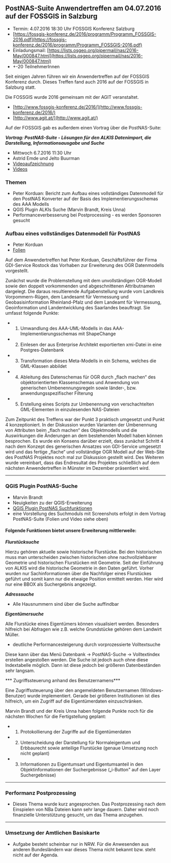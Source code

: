 ## PostNAS-Suite Anwendertreffen am 04.07.2016 auf der FOSSGIS in Salzburg


- Termin: 4.07.2016 18:30 Uhr FOSSGIS Konferenz Salzburg
- [https://fossgis-konferenz.de/2016/programm/Programm_FOSSGIS-2016.pdf](https://fossgis-konferenz.de/2016/programm/Programm_FOSSGIS-2016.pdf)
- Einladungsmail: [https://lists.osgeo.org/pipermail/nas/2016-May/000847.html](https://lists.osgeo.org/pipermail/nas/2016-May/000847.html)
- +-20 TeilnehmerInnen

Seit einigen Jahren führen wir ein Anwendertreffen auf der FOSSGIS Konferenz durch. Dieses Treffen fand auch 2016 auf der FOSSGIS in Salzburg statt. 

Die FOSSGIS wurde 2016 gemeinsam mit der AGIT veranstaltet.
 - [http://www.fossgis-konferenz.de/2016/](http://www.fossgis-konferenz.de/2016/)
 - [http://www.agit.at/](http://www.agit.at/)

Auf der FOSSGIS gab es außerdem einen Vortrag über die PostNAS-Suite:

***Vortrag: PostNAS-Suite - Lösungen für den ALKIS Datenimport, die Darstellung, Informationsausgabe und Suche***
 - Mittwoch 6.7.2016 11:30 Uhr
 - Astrid Emde und Jelto Buurman
 - [Videoaufzeichnung](https://www.youtube.com/watch?v=hQGiUbHmCwA)
 - [Videos](https://www.fossgis-konferenz.de/2016/videos/)
 


### Themen 
- Peter Korduan: Bericht zum Aufbau eines vollständiges Datenmodell für den PostNAS Konverter auf der Basis des Implementierungsschemas des AAA Modells
- QGIS Plugin ALKIs Suche (Marvin Brandt, Kreis Unna)
- Performanceverbesserung bei Postprocessing - es werden Sponsoren gesucht


###  Aufbau eines vollständiges Datenmodell für PostNAS 
- Peter Korduan
- [Folien](https://trac.wheregroup.com/PostNAS/export/371/trunk/anwendertreffen/Korduan_Projektstand_PostNAS-Erweiterung_2016-07-04.pdf)

Auf dem Anwendertreffen hat Peter Korduan, Geschäftsführer der Firma GDI-Service Rostock das Vorhaben zur Erweiterung des OGR Datenmodells vorgestellt.

Zunächst wurde die Problemstellung mit dem unvollständigen OGR-Modell sowie den doppelt vorkommenden und abgeschnittenen Attributnamen dargelegt. Die daraus resultierende Aufgabenstellung wurde vom Landkreis Vorpommern-Rügen, dem Landesamt für Vermessung und Geobasisinformation Rheinland-Pfalz und dem Landeamt für Vermessung, Geoinformation und Landentwicklung des Saarlandes beauftragt. Sie umfasst folgende Punkte:

- 1. Umwandlung des AAA-UML-Modells in das AAA-Implementierungsschemas mit ShapeChange
- 2. Einlesen der aus Enterprise Architekt exportierten xmi-Datei in eine Postgres-Datenbank
- 3. Transformation dieses Meta-Modells in ein Schema, welches die GML-Klassen abbildet
- 4. Ableitung des Datenschemas für OGR durch „flach machen“ des objektorientierten Klassenschemas und Anwendung von generischen Umbenennungsregeln sowie länder-, bzw. anwendungsspezifischer Filterung
- 5. Erstellung eines Scripts zur Umbenennung von verschachtelten GML-Elementen in einzulesenden NAS-Dateien

Zum Zeitpunkt des Treffens war der Punkt 3 praktisch umgesetzt und Punkt 4 konzeptioniert. In der Diskussion wurden Varianten der Umbenennung von Attributen beim „flach machen“ des Objektmodells und die Auswirkungen die Änderungen an dem bestehenden Modell haben können besprochen. Es wurde ein Konsens darüber erzielt, dass zunächst Schritt 4 nach dem Konzept des generischen Ansatzes von GDI-Service umgesetzt wird und das fertige „flache“ und vollständige OGR Modell auf der Web-Site des PostNAS Projektes noch mal zur Diskussion gestellt wird. Des Weiteren wurde vereinbart, dass das Endresultat des Projektes schließlich auf dem nächsten Anwendertreffen in Münster im Dezember präsentiert wird.


----


### QGIS Plugin PostNAS-Suche  
- Marvin Brandt
- Neuigkeiten zu der QGIS-Erweiterung
- [QGIS Plugin PostNAS Suchfunktionen](https://plugins.qgis.org/plugins/PostNAS_Search/)
- eine Vorstellung des Suchmoduls mit Screenshots erfolgt in dem Vortrag PostNAS-Suite (Folien und Video siehe oben)

#### Folgende Funktionen bietet unsere Erweiterung mittlerweile: 

***Flurstücksuche***

Hierzu gehören aktuelle sowie historische Flurstücke. Bei den historischen muss man unterscheiden zwischen historischen ohne nachvollziehbarer Geometrie und historischen Flurstücken mit Geometrie. Seit der Einführung von ALKIS wird die historische Geometrie in den Daten geführt. Vorher wurden nur Sachinformationen über die Nachfolger eines Flurstückes geführt und somit kann nur die etwaige Position ermittelt werden. Hier wird nur eine BBOX als Suchergebnis angezeigt.

***Adresssuche***
- Alle Hausnummern sind über die Suche auffindbar


***Eigentümersuche***

Alle Flurstücke eines Eigentümers können visualisiert werden. Besonders hilfreich bei Abfragen wie z.B. welche Grundstücke gehören dem Landwirt Müller.

- deutliche Performancesteigerung durch vorprozessierte Volltextsuche
		
Diese kann über das Menü Datenbank -> PostNAS-Suche -> Volltextindex erstellen angestoßen werden. Die Suche ist jedoch auch ohne diese Indextabelle möglich. Dann ist diese jedoch bei größeren Datenbeständen sehr langsam.

*** Zugriffssteuerung anhand des Benutzernamens***

Eine Zugriffssteuerung über den angemeldeten Benutzernamen (Windows-Benutzer) wurde implementiert. Gerade bei größeren Institutionen ist dies hilfreich, um ein Zugriff auf die Eigentümerdaten einzuschränken.

Marvin Brandt und der Kreis Unna haben folgende Punkte noch für die nächsten Wochen für die Fertigstellung geplant:
- 1. 	Protokollierung der Zugriffe auf die Eigentümerdaten
- 2.	Unterscheidung der Darstellung für Normaleigentum und Erbbaurecht sowie anteilige Flurstücke (genaue Umsetzung noch nicht geplant)
- 3.	Informationen zu Eigentumsart und Eigentumsanteil in den Objektinformationen der Suchergebnisse („i-Button" auf den Layer Suchergebnisse)


----
### Performanz Postprozessing  
- Dieses Thema wurde kurz angesprochen. Das Postprozessing nach dem Einspielen von NBa Dateien kann sehr lange dauern. Daher wird noch finanzielle Unterstützung gesucht, um das Thema anzugehen.


----
### Umsetzung der Amtlichen Basiskarte   
- Aufgabe besteht scheinbar nur in NRW. Für die Anwesenden aus anderen Bundesländern war dieses Thema nicht bekannt bzw. steht nicht auf der Agenda.



